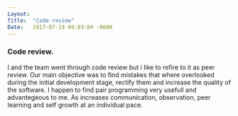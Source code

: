 ```yaml
---
Layout:	
Title:	"Code review"
Date:	2017-07-19 09:03:04 -0600
---
```


### Code review.

I and the team went through code review but i like to refire to it as peer review.
Our main objective was to find mistakes that where overlooked during the initial development stage, rectify them and increase the quality of the software.
I happen to find pair programming very usefull and advantegeous to me. As increases communication, observation, peer learning and self growth at an individual pace.
